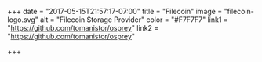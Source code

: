 +++
date = "2017-05-15T21:57:17-07:00"
title = "Filecoin"
image = "filecoin-logo.svg"
alt = "Filecoin Storage Provider"
color = "#F7F7F7"
link1 = "https://github.com/tomanistor/osprey"
link2 = "https://github.com/tomanistor/osprey"

+++

